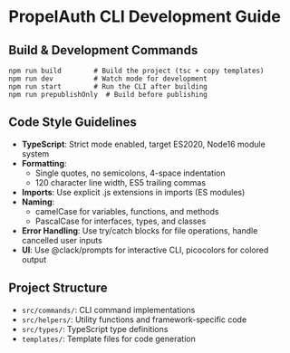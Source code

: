 # PropelAuth CLI Development Guide

## Build & Development Commands
```
npm run build        # Build the project (tsc + copy templates)
npm run dev          # Watch mode for development
npm run start        # Run the CLI after building
npm run prepublishOnly  # Build before publishing
```

## Code Style Guidelines
- **TypeScript**: Strict mode enabled, target ES2020, Node16 module system
- **Formatting**: 
  - Single quotes, no semicolons, 4-space indentation
  - 120 character line width, ES5 trailing commas
- **Imports**: Use explicit .js extensions in imports (ES modules)
- **Naming**: 
  - camelCase for variables, functions, and methods
  - PascalCase for interfaces, types, and classes
- **Error Handling**: Use try/catch blocks for file operations, handle cancelled user inputs
- **UI**: Use @clack/prompts for interactive CLI, picocolors for colored output

## Project Structure
- `src/commands/`: CLI command implementations
- `src/helpers/`: Utility functions and framework-specific code
- `src/types/`: TypeScript type definitions
- `templates/`: Template files for code generation